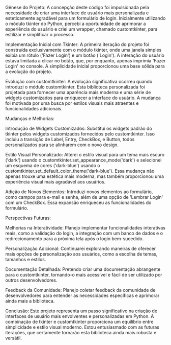Gênese do Projeto:
A concepção deste código foi impulsionada pela necessidade de criar uma interface de usuário mais personalizada e esteticamente agradável para um formulário de login. Inicialmente utilizando o módulo tkinter do Python, percebi a oportunidade de aprimorar a experiência do usuário e criei um wrapper, chamado customtkinter, para estilizar e simplificar o processo.

Implementação Inicial com Tkinter:
A primeira iteração do projeto foi construída exclusivamente com o módulo tkinter, onde uma janela simples exibia um rótulo ('Fazer Login') e um botão ('Login'). A interação do usuário estava limitada a clicar no botão, que, por enquanto, apenas imprimia 'Fazer Login' no console. A simplicidade inicial proporcionou uma base sólida para a evolução do projeto.

Evolução com customtkinter:
A evolução significativa ocorreu quando introduzi o módulo customtkinter. Esta biblioteca personalizada foi projetada para fornecer uma aparência mais moderna e uma série de widgets customizados para enriquecer a interface do usuário. A mudança foi motivada por uma busca por estilos visuais mais atraentes e funcionalidades adicionais.

Mudanças e Melhorias:

Introdução de Widgets Customizados: Substituí os widgets padrão do tkinter pelos widgets customizados fornecidos pelo customtkinter. Isso incluiu a transição de Label, Entry, CheckBox, e Button, todos personalizados para se alinharem com o novo design.

Estilo Visual Personalizado: Alterei o estilo visual para um tema mais escuro ('dark') usando o customtkinter.set_appearance_mode('dark') e selecionei um esquema de cores ('dark-blue') usando o customtkinter.set_default_color_theme('dark-blue'). Essa mudança não apenas trouxe uma estética mais moderna, mas também proporcionou uma experiência visual mais agradável aos usuários.

Adição de Novos Elementos: Introduzi novos elementos ao formulário, como campos para e-mail e senha, além de uma opção de 'Lembrar Login' com um CheckBox. Essa expansão enriqueceu as funcionalidades do formulário.

Perspectivas Futuras:

Melhorias na Interatividade: Planejo implementar funcionalidades interativas reais, como a validação do login, a integração com um banco de dados e o redirecionamento para a próxima tela após o login bem-sucedido.

Personalização Adicional: Continuarei explorando maneiras de oferecer mais opções de personalização aos usuários, como a escolha de temas, tamanhos e estilos.

Documentação Detalhada: Pretendo criar uma documentação abrangente para o customtkinter, tornando-o mais acessível e fácil de ser utilizado por outros desenvolvedores.

Feedback da Comunidade: Planejo coletar feedback da comunidade de desenvolvedores para entender as necessidades específicas e aprimorar ainda mais a biblioteca.

Conclusão:
Este projeto representa um passo significativo na criação de interfaces de usuário mais envolventes e personalizadas em Python. A combinação de tkinter e customtkinter proporciona um equilíbrio entre simplicidade e estilo visual moderno. Estou entusiasmado com as futuras iterações, que certamente tornarão esta biblioteca ainda mais robusta e versátil.
